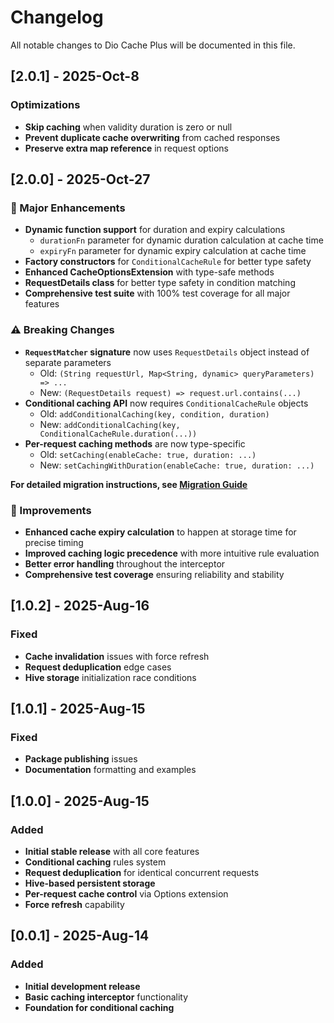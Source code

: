 # Changelog

All notable changes to Dio Cache Plus will be documented in this file.

## [2.0.1] - 2025-Oct-8

### Optimizations
- **Skip caching** when validity duration is zero or null
- **Prevent duplicate cache overwriting** from cached responses
- **Preserve extra map reference** in request options

## [2.0.0] - 2025-Oct-27

### 🚀 Major Enhancements
- **Dynamic function support** for duration and expiry calculations
  - `durationFn` parameter for dynamic duration calculation at cache time
  - `expiryFn` parameter for dynamic expiry calculation at cache time
- **Factory constructors** for `ConditionalCacheRule` for better type safety
- **Enhanced CacheOptionsExtension** with type-safe methods
- **RequestDetails class** for better type safety in condition matching
- **Comprehensive test suite** with 100% test coverage for all major features

### ⚠️ Breaking Changes
- **`RequestMatcher` signature** now uses `RequestDetails` object instead of separate parameters
  - Old: `(String requestUrl, Map<String, dynamic> queryParameters) => ...`
  - New: `(RequestDetails request) => request.url.contains(...)`
- **Conditional caching API** now requires `ConditionalCacheRule` objects
  - Old: `addConditionalCaching(key, condition, duration)`
  - New: `addConditionalCaching(key, ConditionalCacheRule.duration(...))`
- **Per-request caching methods** are now type-specific
  - Old: `setCaching(enableCache: true, duration: ...)`
  - New: `setCachingWithDuration(enableCache: true, duration: ...)`

**For detailed migration instructions, see [Migration Guide](MIGRATION.md#migrating-from-1x-to-200)**

### 🔧 Improvements
- **Enhanced cache expiry calculation** to happen at storage time for precise timing
- **Improved caching logic precedence** with more intuitive rule evaluation
- **Better error handling** throughout the interceptor
- **Comprehensive test coverage** ensuring reliability and stability

## [1.0.2] - 2025-Aug-16

### Fixed
- **Cache invalidation** issues with force refresh
- **Request deduplication** edge cases
- **Hive storage** initialization race conditions

## [1.0.1] - 2025-Aug-15

### Fixed
- **Package publishing** issues
- **Documentation** formatting and examples

## [1.0.0] - 2025-Aug-15

### Added
- **Initial stable release** with all core features
- **Conditional caching** rules system
- **Request deduplication** for identical concurrent requests
- **Hive-based persistent storage**
- **Per-request cache control** via Options extension
- **Force refresh** capability

## [0.0.1] - 2025-Aug-14

### Added
- **Initial development release**
- **Basic caching interceptor** functionality
- **Foundation for conditional caching**

